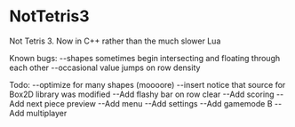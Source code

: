 # NotTetris3
Not Tetris 3. Now in C++ rather than the much slower Lua

Known bugs:
--shapes sometimes begin intersecting and floating through each other
--occasional value jumps on row density

Todo:
--optimize for many shapes (moooore)
--insert notice that source for Box2D library was modified
--Add flashy bar on row clear
--Add scoring
--Add next piece preview
--Add menu
--Add settings
--Add gamemode B
--Add multiplayer
